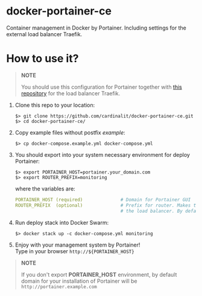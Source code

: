 # docker-portainer-ce

Container management in Docker by Portainer. Including settings for the external load balancer Traefik.

# How to use it?

> **NOTE**
>
> You should use this configuration for Portainer together with [this repository](https://github.com/cardinalit/docker-ingress-traefik) for the load balancer Traefik.

1. Clone this repo to your location:
    ```shell script
    $> git clone https://github.com/cardinalit/docker-portainer-ce.git
    $> cd docker-portainer-ce/
    ```
   
2. Copy example files without postfix *example*:
    ```shell script
    $> cp docker-compose.example.yml docker-compose.yml
    ```
   
3. You should export into your system necessary environment for deploy Portainer:
    ```shell script
    $> export PORTAINER_HOST=portainer.your_domain.com
    $> export ROUTER_PREFIX=monitoring
    ```
   where the variables are:
    ```yaml
    PORTAINER_HOST (required)              # Domain for Portainer GUI
    ROUTER_PREFIX  (optional)              # Prefix for router. Makes the router more unique for 
                                           # the load balancer. By default: monitoring
    ```
   
4. Run deploy stack into Docker Swarm:
    ```shell script
    $> docker stack up -c docker-compose.yml monitoring
    ```
   
5. Enjoy with your management system by Portainer!  
Type in your browser `http://${PORTAINER_HOST}`

> **NOTE**
>
> If you don't export **PORTAINER_HOST** environment, by default domain for your installation of Portainer will be  
> `http://portainer.example.com`